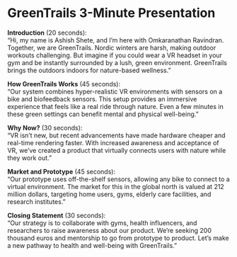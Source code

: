 
# GreenTrails 3-Minute Presentation

**Introduction** (20 seconds):  
“Hi, my name is Ashish Shete, and I’m here with Omkaranathan Ravindran. Together, we are GreenTrails. Nordic winters are harsh, making outdoor workouts challenging. But imagine if you could wear a VR headset in your gym and be instantly surrounded by a lush, green environment. GreenTrails brings the outdoors indoors for nature-based wellness.”

**How GreenTrails Works** (45 seconds):  
“Our system combines hyper-realistic VR environments with sensors on a bike and biofeedback sensors. This setup provides an immersive experience that feels like a real ride through nature. Even a few minutes in these green settings can benefit mental and physical well-being.”

**Why Now?** (30 seconds):  
“VR isn’t new, but recent advancements have made hardware cheaper and real-time rendering faster. With increased awareness and acceptance of VR, we’ve created a product that virtually connects users with nature while they work out.”

**Market and Prototype** (45 seconds):  
“Our prototype uses off-the-shelf sensors, allowing any bike to connect to a virtual environment. The market for this in the global north is valued at 212 million dollars, targeting home users, gyms, elderly care facilities, and research institutes.”

**Closing Statement** (30 seconds):  
“Our strategy is to collaborate with gyms, health influencers, and researchers to raise awareness about our product. We’re seeking 200 thousand euros and mentorship to go from prototype to product. Let’s make a new pathway to health and well-being with GreenTrails.”
